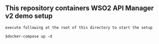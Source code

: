 ## This repository containers WSO2 API Manager v2 demo setup ###

```
execute following at the root of this directory to start the setup

$docker-compose up -d
```
